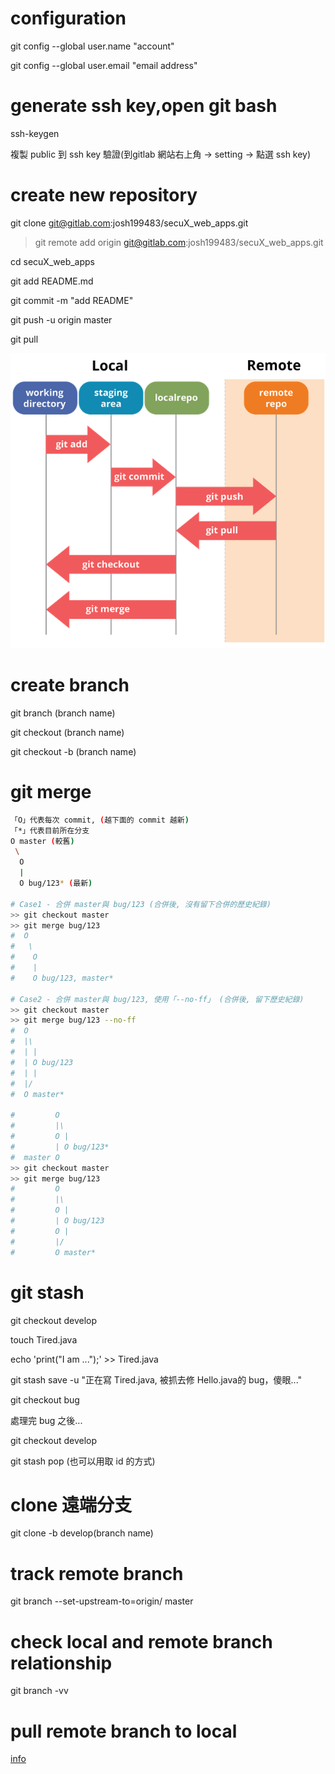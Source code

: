 # configuration
git config --global user.name "account"

git config --global user.email "email address"

# generate ssh key,open git bash
ssh-keygen 

複製 public 到 ssh key 驗證(到gitlab 網站右上角 -> setting -> 點選 ssh key)

# create new repository
git clone git@gitlab.com:josh199483/secuX_web_apps.git

> git remote add origin git@gitlab.com:josh199483/secuX_web_apps.git

cd secuX_web_apps

git add README.md

git commit -m "add README"

git push -u origin master

git pull

![Alt text](./git-workflow.png)

# create branch
git branch (branch name)

git checkout (branch name)

git checkout -b (branch name)

# git merge
```bash
「O」代表每次 commit, (越下面的 commit 越新)
「*」代表目前所在分支
O master (較舊)
 \
  O 
  |
  O bug/123* (最新)

# Case1 - 合併 master與 bug/123 (合併後, 沒有留下合併的歷史紀錄)
>> git checkout master
>> git merge bug/123
#  O
#   \
#    O 
#    |
#    O bug/123, master*

# Case2 - 合併 master與 bug/123, 使用「--no-ff」 (合併後, 留下歷史紀錄)
>> git checkout master
>> git merge bug/123 --no-ff 
#  O
#  |\
#  | |
#  | O bug/123
#  | |
#  |/
#  O master*

#         O 
#         |\
#         O | 
#         | O bug/123*
#  master O
>> git checkout master
>> git merge bug/123
#         O 
#         |\
#         O | 
#         | O bug/123
#         O |
#         |/
#         O master*
```

# git stash
git checkout develop

touch Tired.java

echo 'print("I am ...");' >> Tired.java

git stash save -u "正在寫 Tired.java, 被抓去修 Hello.java的 bug，傻眼..."

git checkout bug

處理完 bug 之後...

git checkout develop

git stash pop (也可以用取 id 的方式)

# clone 遠端分支
git clone -b develop(branch name) <repository url>

# track remote branch
git branch --set-upstream-to=origin/<branch> master

# check local and remote branch relationship
git branch -vv

# pull remote branch to local
[info](https://blog.csdn.net/carfge/article/details/79691360)